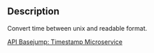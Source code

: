 ## Description

Convert time between unix and readable format.

[API Basejump: Timestamp Microservice](http://www.freecodecamp.com/challenges/basejump-timestamp-microservice)
